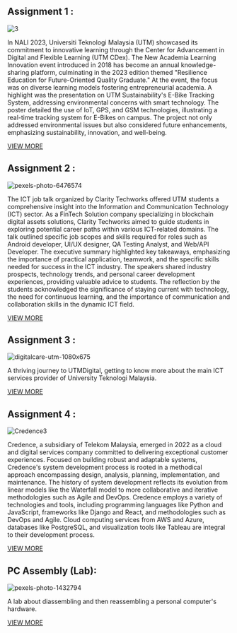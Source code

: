 Assignment 1 :
---
![3](https://github.com/AhmadMuawya/TIS-06/assets/147373032/100a48fb-efe7-4a15-8f02-1f46023ddce4)

In NALI 2023, Universiti Teknologi Malaysia (UTM) showcased its commitment to innovative learning through the Center for Advancement in Digital and Flexible Learning (UTM CDex). The New Academia Learning Innovation event introduced in 2018 has become an annual knowledge-sharing platform, culminating in the 2023 edition themed "Resilience Education for Future-Oriented Quality Graduate." At the event, the focus was on diverse learning models fostering entrepreneurial academia. A highlight was the presentation on UTM Sustainability's E-Bike Tracking System, addressing environmental concerns with smart technology. The poster detailed the use of IoT, GPS, and GSM technologies, illustrating a real-time tracking system for E-Bikes on campus. The project not only addressed environmental issues but also considered future enhancements, emphasizing sustainability, innovation, and well-being.

[VIEW MORE](./assg1/ReadMe.md)
 
Assignment 2 :
---
![pexels-photo-6476574](https://github.com/AhmadMuawya/TIS-06/assets/147373032/22abfc8c-aa3e-4e13-9080-3c9bdd6adbf7)

The ICT job talk organized by Clarity Techworks offered UTM students a comprehensive insight into the Information and Communication Technology (ICT) sector. As a FinTech Solution company specializing in blockchain digital assets solutions, Clarity Techworks aimed to guide students in exploring potential career paths within various ICT-related domains. The talk outlined specific job scopes and skills required for roles such as Android developer, UI/UX designer, QA Testing Analyst, and Web/API Developer. The executive summary highlighted key takeaways, emphasizing the importance of practical application, teamwork, and the specific skills needed for success in the ICT industry. The speakers shared industry prospects, technology trends, and personal career development experiences, providing valuable advice to students. The reflection by the students acknowledged the significance of staying current with technology, the need for continuous learning, and the importance of communication and collaboration skills in the dynamic ICT field.

[VIEW MORE](./assg2/ReadMe.md)

Assignment 3 :
---
![digitalcare-utm-1080x675](https://github.com/AhmadMuawya/TIS-06/assets/147373032/05f1e01c-9de2-43ea-9f9f-3fddc6246fe9)

A thriving journey to UTMDigital, getting to know more about the main ICT services provider of University Teknologi Malaysia.

[VIEW MORE](./assg3/ReadMe.md)

Assignment 4 :
---
![Credence3](https://github.com/AhmadMuawya/TIS-06/assets/147373032/09bc2320-2019-4cab-8057-2670e45d11c0)

Credence, a subsidiary of Telekom Malaysia, emerged in 2022 as a cloud and digital services company committed to delivering exceptional customer experiences. Focused on building robust and adaptable systems, Credence's system development process is rooted in a methodical approach encompassing design, analysis, planning, implementation, and maintenance. The history of system development reflects its evolution from linear models like the Waterfall model to more collaborative and iterative methodologies such as Agile and DevOps. Credence employs a variety of technologies and tools, including programming languages like Python and JavaScript, frameworks like Django and React, and methodologies such as DevOps and Agile. Cloud computing services from AWS and Azure, databases like PostgreSQL, and visualization tools like Tableau are integral to their development process.

[VIEW MORE](./assg4/ReadMe.md)

PC Assembly (Lab):
---
![pexels-photo-1432794](https://github.com/AhmadMuawya/TIS-06/assets/147373032/17f196bd-0648-46a8-84a6-0f3781fc8497)

A lab about diassembling and then reassembling a personal computer's hardware.

[VIEW MORE](./Lab/ReadMe.md)
